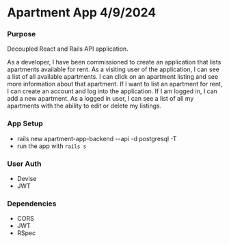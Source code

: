 # Apartment App 4/9/2024

### Purpose

Decoupled React and Rails API application.

As a developer, I have been commissioned to create an application that lists apartments available for rent. As a visiting user of the application, I can see a list of all available apartments. I can click on an apartment listing and see more information about that apartment. If I want to list an apartment for rent, I can create an account and log into the application. If I am logged in, I can add a new apartment. As a logged in user, I can see a list of all my apartments with the ability to edit or delete my listings.

### App Setup

- rails new apartment-app-backend --api -d postgresql -T
- run the app with `rails s`

### User Auth

- Devise
- JWT

### Dependencies

- CORS
- JWT
- RSpec
